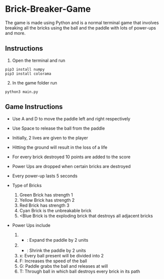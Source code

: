# Brick-Breaker-Game

The game is made using Python and is a normal terminal game that involves breaking all the bricks using the ball and the paddle with lots of power-ups and more.

## Instructions

1. Open the terminal and run

```
pip3 install numpy
pip3 install colorama
```

2. In the game folder run

```
python3 main.py
```

## Game Instructions

- Use A and D to move the paddle left and right respectively
- Use Space to release the ball from the paddle
- Initially, 2 lives are given to the player
- Hitting the ground will result in the loss of a life
- For every brick destroyed 10 points are added to the score
- Power Ups are dropped when certain bricks are destroyed
- Every power-up lasts 5 seconds
- Type of Bricks

  1. Green Brick has strength 1
  2. Yellow Brick has strength 2
  3. Red Brick has strength 3
  4. Cyan Brick is the unbreakable brick
  5. <Blue Brick is the exploding brick that destroys all adjacent bricks

- Power Ups include
  1. + : Expand the paddle by 2 units
  2. - : Shrink the paddle by 2 units
  3. x: Every ball present will be divided into 2
  4. F: Increases the speed of the ball
  5. G: Paddle grabs the ball and releases at will
  6. T: Through ball in which ball destroys every brick in its path
